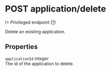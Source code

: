 # <span class="badge badge-light">POST</span> <span class="badge badge-light">application/delete</span>

!> Privileged endpoint ([?](privileged.md))

Delete an existing application.

## Properties

`applicationId` *integer*  
The id of the application to delete.


